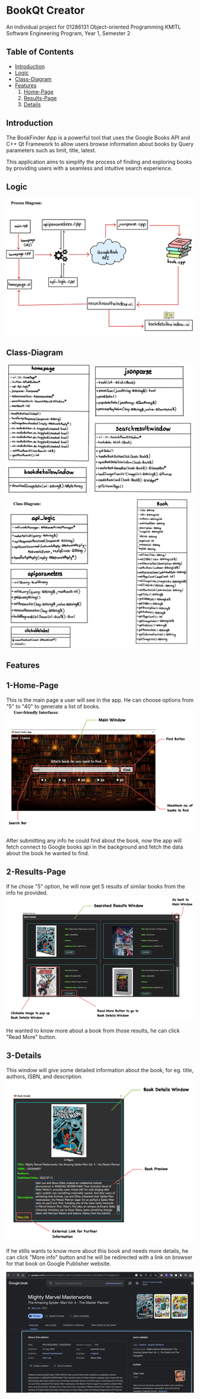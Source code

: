 # BookQt Creator

An individual project for 01286131 Object-oriented Programming KMITL
Software Engineering Program, Year 1, Semester 2

## Table of Contents

- [Introduction](#introduction)
- [Logic](#logic)
- [Class-Diagram](#class-diagram)
- [Features](#features)
     1. [Home-Page](#home-page)
     2. [Results-Page](#result-page)
     3. [Details](#detail)
## Introduction


The BookFinder App is a powerful tool that uses the Google Books API and C++ Qt Framework to allow users browse information about books by Query parameters such as limit, title, latest. 

This application aims to simplify the process of finding and exploring books by providing users with a seamless and intuitive search experience.



## Logic

![Alt text](image-1.png)

## Class-Diagram

![Alt text](<Screenshot 2566-11-23 at 01.54.09.png>) ![Alt text](<Screenshot 2566-11-23 at 01.54.04.png>)

## Features

## 1-Home-Page

This is the main page a user will see in the app. He can choose options from "5" to "40" to generate a list of books.
![Alt text](image.png)

After submitting any info he could find about the book, now the app will fetch connect to Google books api in the background and fetch the data about the book he wanted to find.

## 2-Results-Page

If he chose "5" option, he will now get 5 results of similar books from the info he provided.
![Alt text](image-2.png)

He wanted to know more about a book from those results, he can click "Read More" button.

## 3-Details

This window will give some detailed information about the book, for eg. title, authors, ISBN, and description. 
![Alt text](image-3.png)

If he stills wants to know more about this book and needs more details, he can click "More info" button and he will be redirected with a link on browser for that book on Google Publisher website.

![Alt text](image-4.png)

